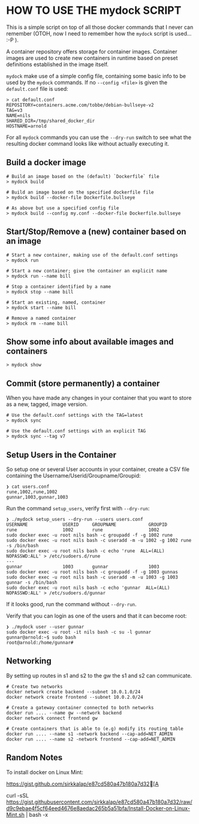 # HOW TO USE THE mydock SCRIPT

This is a simple script on top of all those docker commands
that I never can remember (OTOH, now I need to remember how
the `mydock` script is used... :-P ).

A container repository offers storage for container images.
Container images are used to create new containers in runtime
based on preset definitions established in the image itself.

`mydock` make use of a simple config file, containing some
basic info to be used by the `mydock` commands. If no 
`--config <file>` is given the `default.conf` file is used:

    > cat default.conf
    REPOSITORY=containers.acme.com/tobbe/debian-bullseye-v2
    TAG=v3
    NAME=nils
    SHARED_DIR=/tmp/shared_docker_dir
    HOSTNAME=arnold
    
For all `mydock` commands you can use the `--dry-run` switch
to see what the resulting docker command looks like without
actually executing it.

## Build a docker image

    # Build an image based on the (default) `Dockerfile` file
    > mydock build
    
    # Build an image based on the specified dockerfile file
    > mydock build --docker-file Dockerfile.bullseye
    
    # As above but use a specified config file
    > mydock build --config my.conf --docker-file Dockerfile.bullseye

## Start/Stop/Remove a (new) container based on an image

    # Start a new container, making use of the default.conf settings
    > mydock run
    
    # Start a new container; give the container an explicit name
    > mydock run --name bill

    # Stop a container identified by a name
    > mydock stop --name bill

    # Start an existing, named, container
    > mydock start --name bill

    # Remove a named container
    > mydock rm --name bill

## Show some info about available images and containers

    > mydock show

## Commit (store permanently) a container

When you have made any changes in your container that you want to
store as a new, tagged, image version.

    # Use the default.conf settings with the TAG=latest
    > mydock sync 

    # Use the default.conf settings with an explicit TAG
    > mydock sync --tag v7


## Setup Users in the Container

So setup one or several User accounts in your container,
create a CSV file containing the Username/Userid/Groupname/Groupid:

    ❯ cat users.conf 
    rune,1002,rune,1002
    gunnar,1003,gunnar,1003 

Run the command `setup_users`, verify first with `--dry-run`:

    ❯ ./mydock setup_users --dry-run --users users.conf
    USERNAME             USERID     GROUPNAME            GROUPID
    rune                 1002       rune                 1002
    sudo docker exec -u root nils bash -c groupadd -f -g 1002 rune
    sudo docker exec -u root nils bash -c useradd -m -u 1002 -g 1002 rune -s /bin/bash
    sudo docker exec -u root nils bash -c echo 'rune  ALL=(ALL) NOPASSWD:ALL' > /etc/sudoers.d/rune
    --- 
    gunnar               1003       gunnar               1003
    sudo docker exec -u root nils bash -c groupadd -f -g 1003 gunnas
    sudo docker exec -u root nils bash -c useradd -m -u 1003 -g 1003 gunnar -s /bin/bash
    sudo docker exec -u root nils bash -c echo 'gunnar  ALL=(ALL) NOPASSWD:ALL' > /etc/sudoers.d/gunnar

If it looks good, run the command without `--dry-run`.

Verify that you can login as one of the users and that it can become root:

    ❯ ./mydock user --user gunnar
    sudo docker exec -u root -it nils bash -c su -l gunnar
    gunnar@arnold:~$ sudo bash
    root@arnold:/home/gunnar#


## Networking

By setting up routes in s1 and s2 to the gw the s1 and s2 can communicate. 

    # Create two networks
    docker network create backend --subnet 10.0.1.0/24
    docker network create frontend --subnet 10.0.2.0/24
    
    # Create a gateway container connected to both networks
    docker run .... --name gw --network backend
    docker network connect frontend gw
    
    # Create containers that is able to (e.g) modify its routing table
    docker run .... --name s1 -network backend --cap-add=NET_ADMIN
    docker run .... --name s2 -network frontend --cap-add=NET_ADMIN
     
 
## Random Notes

To install docker on Linux Mint:

 https://gist.github.com/sirkkalap/e87cd580a47b180a7d32[A

curl -sSL https://gist.githubusercontent.com/sirkkalap/e87cd580a47b180a7d32/raw/d9c9ebae4f5cf64eed4676e8aedac265b5a51bfa/Install-Docker-on-Linux-Mint.sh | bash -x

